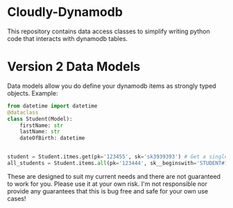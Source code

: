 # Cloudly-Dynamodb

This repository contains data access classes to simplify writing python code that interacts with
dynamodb tables.

# Version 2 Data Models

Data models allow you do define your dynamodb items as strongly typed objects.
Example:

```Python
from datetime import datetime
@dataclass
class Student(Model):
    firstName: str
    lastName: str
    dateOfBirth: datetime


student = Student.itmes.get(pk='123455', sk='sk3939393') # Get a single record
all_students = Student.items.all(pk='123444', sk__beginswith='STUDENT#12') # Get one or more. Results is an iterable


```

These are designed to suit my current needs and there are not guaranteed to work for you.
Please use it at your own risk. I'm not responsible nor provide any guarantees that this is bug free and safe for your own use cases!
